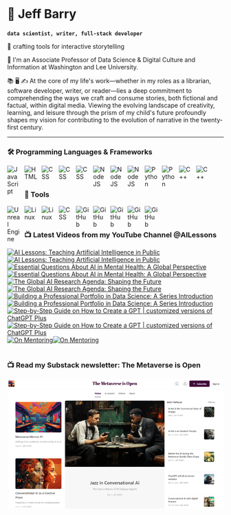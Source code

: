 # 🔭 Jeff Barry

**`data scientist, writer, full-stack developer`**

🌱 crafting tools for interactive storytelling

💬 I'm an Associate Professor of Data Science & Digital Culture and Information at Washington and Lee University. 

📚 🖥️ ✍️ At the core of my life's work—whether in my roles as a librarian, software developer, writer, or reader—lies a deep commitment to comprehending the ways we craft and consume stories, both fictional and factual, within digital media. Viewing the evolving landscape of creativity, learning, and leisure through the prism of my child's future profoundly shapes my vision for contributing to the evolution of narrative in the twenty-first century.

---

### 🛠️ Programming Languages & Frameworks

          
<img align="left" alt="JavaScript" width="30px" style="padding-right:10px;" src="https://cdn.jsdelivr.net/gh/devicons/devicon/icons/javascript/javascript-plain.svg" />
<img align="left" alt="HTML" width="30px" style="padding-right:10px;" src="https://cdn.jsdelivr.net/gh/devicons/devicon/icons/html5/html5-plain.svg" />
<img align="left" alt="CSS" width="30px" style="padding-right:10px;" src="https://cdn.jsdelivr.net/gh/devicons/devicon/icons/css3/css3-original.svg" />
<img align="left" alt="CSS" width="30px" style="padding-right:10px;" src="https://cdn.jsdelivr.net/gh/devicons/devicon/icons/bootstrap/bootstrap-original.svg" />
<img align="left" alt="CSS" width="30px" style="padding-right:10px;" src="https://cdn.jsdelivr.net/gh/devicons/devicon/icons/php/php-original.svg" />
<img align="left" alt="NodeJS" width="30px" style="padding-right:10px;" src="https://cdn.jsdelivr.net/gh/devicons/devicon/icons/nodejs/nodejs-original.svg" />
<img align="left" alt="NodeJS" width="30px" style="padding-right:10px;" src="https://cdn.jsdelivr.net/gh/devicons/devicon/icons/nextjs/nextjs-original.svg" />
<img align="left" alt="NodeJS" width="30px" style="padding-right:10px;" src="https://cdn.jsdelivr.net/gh/devicons/devicon/icons/svelte/svelte-original.svg" />
<img align="left" alt="Python" width="30px" style="padding-right:10px;" src="https://cdn.jsdelivr.net/gh/devicons/devicon/icons/python/python-plain.svg" />
<img align="left" alt="Python" width="30px" style="padding-right:10px;" src="https://cdn.jsdelivr.net/gh/devicons/devicon/icons/r/r-original.svg" />
<img align="left" alt="C++" width="30px" style="padding-right:10px;" src="https://cdn.jsdelivr.net/gh/devicons/devicon/icons/cplusplus/cplusplus-line.svg" />
<img align="left" alt="C++" width="30px" style="padding-right:10px;" src="https://cdn.jsdelivr.net/gh/devicons/devicon/icons/objectivec/objectivec-plain.svg" />

<br />
<br />

### 🧰 Tools

<img align="left" alt="Unreal Engine" width="30px" style="padding-right:10px;" src="https://cdn.jsdelivr.net/gh/devicons/devicon/icons/unrealengine/unrealengine-original.svg" />
<img align="left" alt="Linux" width="30px" style="padding-right:10px;" src="https://cdn.jsdelivr.net/gh/devicons/devicon/icons/linux/linux-original.svg" />
<img align="left" alt="Linux" width="30px" style="padding-right:10px;" src="https://cdn.jsdelivr.net/gh/devicons/devicon/icons/apache/apache-original.svg" />
<img align="left" alt="CSS" width="30px" style="padding-right:10px;" src="https://cdn.jsdelivr.net/gh/devicons/devicon/icons/wordpress/wordpress-original.svg" />
<img align="left" alt="GitHub" width="30px" style="padding-right:10px;" src="https://cdn.jsdelivr.net/gh/devicons/devicon/icons/github/github-original.svg" />
<img align="left" alt="GitHub" width="30px" style="padding-right:10px;" src="https://cdn.jsdelivr.net/gh/devicons/devicon/icons/firebase/firebase-plain.svg" />
<img align="left" alt="GitHub" width="30px" style="padding-right:10px;" src="https://cdn.jsdelivr.net/gh/devicons/devicon/icons/mongodb/mongodb-original.svg" />
<img align="left" alt="GitHub" width="30px" style="padding-right:10px;" src="https://cdn.jsdelivr.net/gh/devicons/devicon/icons/mysql/mysql-original.svg" />
<img align="left" alt="GitHub" width="30px" style="padding-right:10px;" src="https://cdn.jsdelivr.net/gh/devicons/devicon/icons/postgresql/postgresql-original.svg" />

<br />

#
### 📺 Latest Videos from my YouTube Channel @AILessons
<!-- BEGIN YOUTUBE-CARDS -->
[![AI Lessons: Teaching Artificial Intelligence in Public](https://ytcards.demolab.com/?id=gnuyw-ECUl4&title=AI+Lessons%3A+Teaching+Artificial+Intelligence+in+Public&lang=en&timestamp=1722613565&background_color=%230d1117&title_color=%23ffffff&stats_color=%23dedede&max_title_lines=1&width=250&border_radius=5 "AI Lessons: Teaching Artificial Intelligence in Public")](https://www.youtube.com/watch?v=gnuyw-ECUl4#gh-dark-mode-only)[![AI Lessons: Teaching Artificial Intelligence in Public](https://ytcards.demolab.com/?id=gnuyw-ECUl4&title=AI+Lessons%3A+Teaching+Artificial+Intelligence+in+Public&lang=en&timestamp=1722613565&background_color=%23ffffff&title_color=%2324292f&stats_color=%2357606a&max_title_lines=1&width=250&border_radius=5 "AI Lessons: Teaching Artificial Intelligence in Public")](https://www.youtube.com/watch?v=gnuyw-ECUl4#gh-light-mode-only)
[![Essential Questions About AI in Mental Health: A Global Perspective](https://ytcards.demolab.com/?id=PpQHlaZZsYM&title=Essential+Questions+About+AI+in+Mental+Health%3A+A+Global+Perspective&lang=en&timestamp=1714096599&background_color=%230d1117&title_color=%23ffffff&stats_color=%23dedede&max_title_lines=1&width=250&border_radius=5 "Essential Questions About AI in Mental Health: A Global Perspective")](https://www.youtube.com/watch?v=PpQHlaZZsYM#gh-dark-mode-only)[![Essential Questions About AI in Mental Health: A Global Perspective](https://ytcards.demolab.com/?id=PpQHlaZZsYM&title=Essential+Questions+About+AI+in+Mental+Health%3A+A+Global+Perspective&lang=en&timestamp=1714096599&background_color=%23ffffff&title_color=%2324292f&stats_color=%2357606a&max_title_lines=1&width=250&border_radius=5 "Essential Questions About AI in Mental Health: A Global Perspective")](https://www.youtube.com/watch?v=PpQHlaZZsYM#gh-light-mode-only)
[![The Global AI Research Agenda: Shaping the Future](https://ytcards.demolab.com/?id=BfbCA_R_KD8&title=The+Global+AI+Research+Agenda%3A+Shaping+the+Future&lang=en&timestamp=1711137033&background_color=%230d1117&title_color=%23ffffff&stats_color=%23dedede&max_title_lines=1&width=250&border_radius=5 "The Global AI Research Agenda: Shaping the Future")](https://www.youtube.com/watch?v=BfbCA_R_KD8#gh-dark-mode-only)[![The Global AI Research Agenda: Shaping the Future](https://ytcards.demolab.com/?id=BfbCA_R_KD8&title=The+Global+AI+Research+Agenda%3A+Shaping+the+Future&lang=en&timestamp=1711137033&background_color=%23ffffff&title_color=%2324292f&stats_color=%2357606a&max_title_lines=1&width=250&border_radius=5 "The Global AI Research Agenda: Shaping the Future")](https://www.youtube.com/watch?v=BfbCA_R_KD8#gh-light-mode-only)
[![Building a Professional Portfolio in Data Science: A Series Introduction](https://ytcards.demolab.com/?id=F7OEij4J4v0&title=Building+a+Professional+Portfolio+in+Data+Science%3A+A+Series+Introduction&lang=en&timestamp=1710003910&background_color=%230d1117&title_color=%23ffffff&stats_color=%23dedede&max_title_lines=1&width=250&border_radius=5 "Building a Professional Portfolio in Data Science: A Series Introduction")](https://www.youtube.com/watch?v=F7OEij4J4v0#gh-dark-mode-only)[![Building a Professional Portfolio in Data Science: A Series Introduction](https://ytcards.demolab.com/?id=F7OEij4J4v0&title=Building+a+Professional+Portfolio+in+Data+Science%3A+A+Series+Introduction&lang=en&timestamp=1710003910&background_color=%23ffffff&title_color=%2324292f&stats_color=%2357606a&max_title_lines=1&width=250&border_radius=5 "Building a Professional Portfolio in Data Science: A Series Introduction")](https://www.youtube.com/watch?v=F7OEij4J4v0#gh-light-mode-only)
[![Step-by-Step Guide on How to Create a GPT | customized versions of ChatGPT Plus](https://ytcards.demolab.com/?id=1rkuJYoHoXU&title=Step-by-Step+Guide+on+How+to+Create+a+GPT+%7C+customized+versions+of+ChatGPT+Plus&lang=en&timestamp=1709642912&background_color=%230d1117&title_color=%23ffffff&stats_color=%23dedede&max_title_lines=1&width=250&border_radius=5 "Step-by-Step Guide on How to Create a GPT | customized versions of ChatGPT Plus")](https://www.youtube.com/watch?v=1rkuJYoHoXU#gh-dark-mode-only)[![Step-by-Step Guide on How to Create a GPT | customized versions of ChatGPT Plus](https://ytcards.demolab.com/?id=1rkuJYoHoXU&title=Step-by-Step+Guide+on+How+to+Create+a+GPT+%7C+customized+versions+of+ChatGPT+Plus&lang=en&timestamp=1709642912&background_color=%23ffffff&title_color=%2324292f&stats_color=%2357606a&max_title_lines=1&width=250&border_radius=5 "Step-by-Step Guide on How to Create a GPT | customized versions of ChatGPT Plus")](https://www.youtube.com/watch?v=1rkuJYoHoXU#gh-light-mode-only)
[![On Mentoring](https://ytcards.demolab.com/?id=cUTWhNFUkGY&title=On+Mentoring&lang=en&timestamp=1708971055&background_color=%230d1117&title_color=%23ffffff&stats_color=%23dedede&max_title_lines=1&width=250&border_radius=5 "On Mentoring")](https://www.youtube.com/watch?v=cUTWhNFUkGY#gh-dark-mode-only)[![On Mentoring](https://ytcards.demolab.com/?id=cUTWhNFUkGY&title=On+Mentoring&lang=en&timestamp=1708971055&background_color=%23ffffff&title_color=%2324292f&stats_color=%2357606a&max_title_lines=1&width=250&border_radius=5 "On Mentoring")](https://www.youtube.com/watch?v=cUTWhNFUkGY#gh-light-mode-only)
<!-- END YOUTUBE-CARDS -->

# 

### 📺 Read my Substack newsletter: The Metaverse is Open

[<img src="metaverse-screenshot-750.png">](https://metaverseisopen.substack.com/)

#

<!--
**jeffreybarry/jeffreybarry** is a ✨ _special_ ✨ repository because its `README.md` (this file) appears on your GitHub profile.

Here are some ideas to get you started:

-  I’m currently working on ...
-  I’m currently learning ...
- 👯 I’m looking to collaborate on ...
- 🤔 I’m looking for help with ...
-  Ask me about ...
- 📫 How to reach me: ...
- 😄 Pronouns: ...
- ⚡ Fun fact: ...
-->
